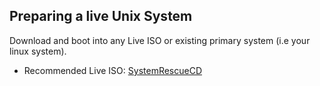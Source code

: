 ## Preparing a live Unix System
Download and boot into any Live ISO or existing primary system (i.e your linux system).
* Recommended Live ISO: <a href=https://www.system-rescue-cd.org>SystemRescueCD</a>